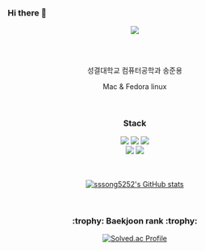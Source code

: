 ### Hi there 👋

<div align=center>
	<img src="https://capsule-render.vercel.app/api?type=waving&color=0:111111,100:a82da8&height=300&section=header&text=sssong5252&fontColor=&fontSize=80&animation=waveIn&fontAlignY=38&desc=Junyong's%20GitHub&descAlignY=51&descAlign=62" />

<h2></h2>
<br/>

</div>
<div align="center">
<p> 성결대학교 컴퓨터공학과 송준용 </p>
<p> Mac & Fedora linux </p>
</div>

<br/>

<div align="center">
	<h3>Stack</h3>
<img src="https://img.shields.io/badge/c-A8B9CC?style=for-the-badge&logo=c&logoColor=black">
	<img src="https://img.shields.io/badge/python-3776AB?style=for-the-badge&logo=python&logoColor=white">
	<img src="https://img.shields.io/badge/html5-E34F26?style=for-the-badge&logo=html5&logoColor=white">
	<br/>
	<img src="https://img.shields.io/badge/ubuntu-E95420?style=for-the-badge&logo=ubuntu&logoColor=white">
	<img src="https://img.shields.io/badge/linux-FCC624?style=for-the-badge&logo=linux&logoColor=black">
	<br/>
</div>

<br/>


<br/>

<div align="center">

<p>

[![sssong5252's GitHub stats](https://github-readme-stats.vercel.app/api?username=sssong5252&show_icons=true&bg_color=00000000t)](https://github.com/sssong5252/github-readme-stats)

</p>
</div>

<br/>

<div align="center">

<h3>:trophy: Baekjoon rank  :trophy:</h3>

<p>

[![Solved.ac Profile](http://mazassumnida.wtf/api/v2/generate_badge?boj=songjy)](https://solved.ac/songjy/)

</p>
</div>
